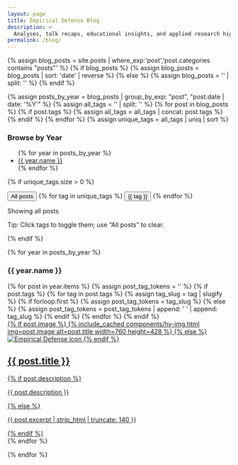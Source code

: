 ```yaml
---
layout: page
title: Empirical Defense Blog
description: >
  Analyses, talk recaps, educational insights, and applied research highlights.
permalink: /blog/
---
```



{% assign blog_posts = site.posts | where_exp:'post','post.categories contains "posts"' %}
{% if blog_posts %}
  {% assign blog_posts = blog_posts | sort: 'date' | reverse %}
{% else %}
  {% assign blog_posts = '' | split: '' %}
{% endif %}

{% assign posts_by_year = blog_posts | group_by_exp: "post", "post.date | date: '%Y'" %}
{% assign all_tags = '' | split: '' %}
{% for post in blog_posts %}
  {% if post.tags %}
    {% assign all_tags = all_tags | concat: post.tags %}
  {% endif %}
{% endfor %}
{% assign unique_tags = all_tags | uniq | sort %}

<nav class="blog-archive-toc" aria-label="Blog archive">
  <h3 class="blog-archive-toc__heading">Browse by Year</h3>
  <ul>
    {% for year in posts_by_year %}
      <li><a href="#year-{{ year.name }}">{{ year.name }}</a></li>
    {% endfor %}
  </ul>
</nav>

{% if unique_tags.size > 0 %}
<section class="blog-tag-filter" aria-label="Filter posts by tag">
  <button type="button" class="blog-tag-filter__chip is-active" data-tag="__all">All posts</button>
  {% for tag in unique_tags %}
    <button type="button"
            class="blog-tag-filter__chip"
            data-tag="{{ tag | slugify }}">
      {{ tag }}
    </button>
  {% endfor %}
</section>
<p class="blog-selected-summary" aria-live="polite">Showing all posts</p>
<p class="blog-filter-hint">Tip: Click tags to toggle them; use “All posts” to clear.</p>
{% endif %}

{% for year in posts_by_year %}
### <span id="year-{{ year.name }}">{{ year.name }}</span>
<section class="blog-gallery" data-layout-columns="{{ site.blog.max_columns | default: 3 }}">
  {% for post in year.items %}
  {% assign post_tag_tokens = '' %}
  {% if post.tags %}
    {% for tag in post.tags %}
      {% assign tag_slug = tag | slugify %}
      {% if forloop.first %}
        {% assign post_tag_tokens = tag_slug %}
      {% else %}
        {% assign post_tag_tokens = post_tag_tokens | append: ' ' | append: tag_slug %}
      {% endif %}
    {% endfor %}
  {% endif %}
  <article class="blog-card" data-tags="{{ post_tag_tokens | strip }}">
    <a class="blog-card__link" href="{{ post.url | relative_url }}">
      <div class="blog-card__image">
        {% if post.image %}
          {% include_cached components/hy-img.html img=post.image alt=post.title width=760 height=428 %}
        {% else %}
          <img src="{{ '/assets/img/logos/brand.png' | relative_url }}" alt="Empirical Defense icon" loading="lazy">
        {% endif %}
      </div>
      <div class="blog-card__body">
        <h2 class="blog-card__title">{{ post.title }}</h2>
        {% if post.description %}
          <p class="blog-card__excerpt">{{ post.description }}</p>
        {% else %}
          <p class="blog-card__excerpt">{{ post.excerpt | strip_html | truncate: 140 }}</p>
        {% endif %}
      </div>
    </a>
  </article>
  {% endfor %}
</section>

<script>
(function () {
  var root = document;
  var galleries = Array.prototype.slice.call(root.querySelectorAll(".blog-gallery"));
  galleries.forEach(function (gallery) {
    var colsAttr = gallery.getAttribute("data-layout-columns");
    var columns = parseInt(colsAttr || "3", 10);
    if (isNaN(columns) || columns < 1) columns = 1;
    if (columns > 6) columns = 6;
    var className = "blog-gallery--cols-" + columns;
    [1,2,3,4,5,6].forEach(function (n) {
      gallery.classList.remove("blog-gallery--cols-" + n);
    });
    gallery.classList.add(className);
  });
})();
</script>
{% endfor %}

<script>
(function () {
  function initTagFilter(root) {
    var filter = root.querySelector('.blog-tag-filter');
    if (!filter || filter.hasAttribute('data-filter-initialized')) {
      return;
    }

    var buttons = Array.prototype.slice.call(filter.querySelectorAll('[data-tag]'));
    var articles = Array.prototype.slice.call(root.querySelectorAll('.blog-card'));
    if (!buttons.length || !articles.length) {
      return;
    }

    var tagLabels = {};
    buttons.forEach(function (btn) {
      var tagSlug = btn.getAttribute('data-tag');
      if (tagSlug && tagSlug !== '__all') {
        tagLabels[tagSlug] = btn.textContent.trim();
      }
    });

    var selected = new Set();

    function updateButtonStates() {
      buttons.forEach(function (btn) {
        var tag = btn.getAttribute('data-tag');
        var isAll = tag === '__all';
        var isActive = isAll ? selected.size === 0 : selected.has(tag);
        btn.classList.toggle('is-active', isActive);
        btn.setAttribute('aria-pressed', isActive ? 'true' : 'false');
      });
    }

    function applyFilter() {
      articles.forEach(function (article) {
        var tagsString = article.getAttribute('data-tags') || '';
        var tags = tagsString ? tagsString.split(/\s+/) : [];
        var matches = selected.size === 0 || tags.some(function (tag) {
          return selected.has(tag);
        });
        article.hidden = !matches;
        article.setAttribute('aria-hidden', matches ? 'false' : 'true');
      });

      galleries.forEach(function (gallery) {
        var visible = gallery.querySelector('.blog-card:not([hidden])');
        var heading = gallery.previousElementSibling;
        var isEmpty = !visible;
        gallery.hidden = isEmpty;
        gallery.setAttribute('aria-hidden', isEmpty ? 'true' : 'false');
        if (heading && heading.tagName && heading.tagName.toLowerCase() === 'h3') {
          heading.hidden = isEmpty;
          heading.setAttribute('aria-hidden', isEmpty ? 'true' : 'false');
        }
      });

      updateSummary();
      highlightYears();
    }

    filter.addEventListener('click', function (event) {
      var button = event.target.closest('[data-tag]');
      if (!button) {
        return;
      }
      event.preventDefault();
      var tag = button.getAttribute('data-tag');
      var isAll = tag === '__all';
      var isActive = selected.has(tag);

      if (isAll) {
        selected.clear();
      } else {
        if (isActive) {
          selected.delete(tag);
        } else {
          selected.add(tag);
        }
      }

      updateButtonStates();
      applyFilter();
    });

    updateButtonStates();
    applyFilter();
    filter.setAttribute('data-filter-initialized', 'true');
  }


  function highlightYears() {
    galleries.forEach(function (gallery) {
      var heading = gallery.previousElementSibling;
      if (!heading) return;
      heading.classList.toggle('blog-archive-heading--active', !gallery.hidden);
    });
  }

  function updateSummary() {
    if (!summary) return;
    if (selected.size === 0) {
      summary.textContent = 'Showing all posts';
      return;
    }
    var friendly = Array.from(selected).map(function (tag) {
      return tagLabels[tag] || tag;
    }).sort();
    summary.textContent = 'Active tags: ' + friendly.join(', ');
  }
  if (document.readyState === 'loading') {
    document.addEventListener('DOMContentLoaded', function () {
      initTagFilter(document);
    }, { once: true });
  } else {
    initTagFilter(document);
  }

  var pushStateEl = document.getElementById('_pushState');
  if (pushStateEl) {
    pushStateEl.addEventListener('hy-push-state-after', function () {
      initTagFilter(document);
    });
  }
})();
</script>
